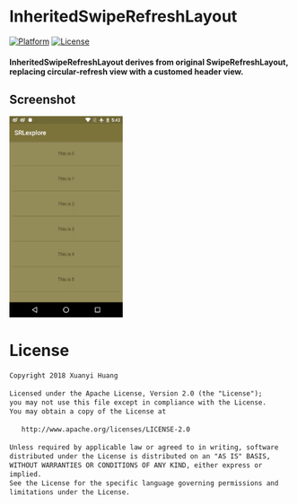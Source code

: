# InheritedSwipeRefreshLayout
[![Platform](https://img.shields.io/badge/Platform-Android-green.svg)](https://developer.android.com/index.html)
[![License](https://img.shields.io/badge/License-Apache%202.0-red.svg)](http://www.apache.org/licenses/LICENSE-2.0)
#### InheritedSwipeRefreshLayout derives from original SwipeRefreshLayout, replacing circular-refresh view with a customed header view.

## Screenshot
<a href="" target="_blank">
  <img alt=""
       src="/screenshots/demo1.gif"
       width="40%">
</a>



# License
```
Copyright 2018 Xuanyi Huang

Licensed under the Apache License, Version 2.0 (the "License");
you may not use this file except in compliance with the License.
You may obtain a copy of the License at

   http://www.apache.org/licenses/LICENSE-2.0

Unless required by applicable law or agreed to in writing, software
distributed under the License is distributed on an "AS IS" BASIS,
WITHOUT WARRANTIES OR CONDITIONS OF ANY KIND, either express or implied.
See the License for the specific language governing permissions and
limitations under the License.
```